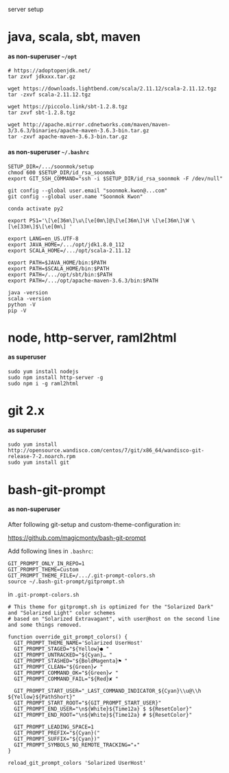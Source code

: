 
server setup

# java, scala, sbt, maven

#### as non-superuser `~/opt`

```
# https://adoptopenjdk.net/
tar zxvf jdkxxx.tar.gz

wget https://downloads.lightbend.com/scala/2.11.12/scala-2.11.12.tgz
tar -zxvf scala-2.11.12.tgz

wget https://piccolo.link/sbt-1.2.8.tgz
tar zxvf sbt-1.2.8.tgz

wget http://apache.mirror.cdnetworks.com/maven/maven-3/3.6.3/binaries/apache-maven-3.6.3-bin.tar.gz
tar -zxvf apache-maven-3.6.3-bin.tar.gz
```

#### as non-superuser `~/.bashrc`

```
SETUP_DIR=/.../soonmok/setup
chmod 600 $SETUP_DIR/id_rsa_soonmok
export GIT_SSH_COMMAND="ssh -i $SETUP_DIR/id_rsa_soonmok -F /dev/null"

git config --global user.email "soonmok.kwon@...com"
git config --global user.name "Soonmok Kwon"

conda activate py2

export PS1='\[\e[36m\]\u\[\e[0m\]@\[\e[36m\]\H \[\e[36m\]\W \[\e[33m\]$\[\e[0m\] '

export LANG=en_US.UTF-8
export JAVA_HOME=/.../opt/jdk1.8.0_112
export SCALA_HOME=/.../opt/scala-2.11.12

export PATH=$JAVA_HOME/bin:$PATH
export PATH=$SCALA_HOME/bin:$PATH
export PATH=/.../opt/sbt/bin:$PATH
export PATH=/.../opt/apache-maven-3.6.3/bin:$PATH

java -version
scala -version
python -V
pip -V
```

# node, http-server, raml2html
 
#### as superuser

```
sudo yum install nodejs
sudo npm install http-server -g
sudo npm i -g raml2html
```

# git 2.x

#### as superuser

```
sudo yum install http://opensource.wandisco.com/centos/7/git/x86_64/wandisco-git-release-7-2.noarch.rpm
sudo yum install git
```

# bash-git-prompt

#### as non-superuser

After following git-setup and custom-theme-configuration in:

https://github.com/magicmonty/bash-git-prompt

Add following lines in `.bashrc`:

```
GIT_PROMPT_ONLY_IN_REPO=1
GIT_PROMPT_THEME=Custom
GIT_PROMPT_THEME_FILE=/.../.git-prompt-colors.sh
source ~/.bash-git-prompt/gitprompt.sh
```

in `.git-prompt-colors.sh`

```
# This theme for gitprompt.sh is optimized for the "Solarized Dark" and "Solarized Light" color schemes
# based on "Solarized Extravagant", with user@host on the second line and some things removed.

function override_git_prompt_colors() {
  GIT_PROMPT_THEME_NAME='Solarized UserHost'
  GIT_PROMPT_STAGED="${Yellow}● "
  GIT_PROMPT_UNTRACKED="${Cyan}… "
  GIT_PROMPT_STASHED="${BoldMagenta}⚑ "
  GIT_PROMPT_CLEAN="${Green}✔ "
  GIT_PROMPT_COMMAND_OK="${Green}✔ "
  GIT_PROMPT_COMMAND_FAIL="${Red}✘ "

  GIT_PROMPT_START_USER="_LAST_COMMAND_INDICATOR_${Cyan}\\u@\\h ${Yellow}${PathShort}"
  GIT_PROMPT_START_ROOT="${GIT_PROMPT_START_USER}"
  GIT_PROMPT_END_USER="\n${White}${Time12a} $ ${ResetColor}"
  GIT_PROMPT_END_ROOT="\n${White}${Time12a} #️ ${ResetColor}"

  GIT_PROMPT_LEADING_SPACE=1
  GIT_PROMPT_PREFIX="${Cyan}("
  GIT_PROMPT_SUFFIX="${Cyan})" 
  GIT_PROMPT_SYMBOLS_NO_REMOTE_TRACKING="✭"
}

reload_git_prompt_colors 'Solarized UserHost'
```
